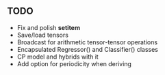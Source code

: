 ## TODO

- Fix and polish __setitem__
- Save/load tensors
- Broadcast for arithmetic tensor-tensor operations
- Encapsulated Regressor() and Classifier() classes
- CP model and hybrids with it
- Add option for periodicity when deriving
